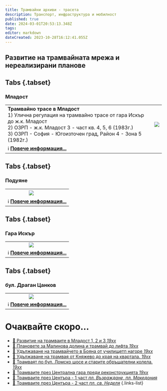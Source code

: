 ```yaml
---
title: Трамвайни архиви - трасета
description: Транспорт, инфраструктура и мобилност
published: true
date: 2024-03-01T20:53:13.348Z
tags: 
editor: markdown
dateCreated: 2023-10-28T16:12:41.055Z
---
```


## Развитие на трамвайната мрежа и нереализирани планове

## Tabs {.tabset}
### Младост
<div class="table-responsive"><table style="width:100%"><tr>
<td><b>Трамвайно трасе в Младост</b><br>1) Улична регулация на трамвайно трасе от гара Искър до ж.к. Младост <br>2) ОЗРП - ж.к. Младост 3 - част кв. 4, 5, 6 (1983г.)<br> 3) ОЗРП - София - Югоизточен град, Район 4 - Зона 5 (1982г.)<br></td>
<td><img src="https://lh3.google.com/u/0/d/1bmVfVKQWFo9h48dtUO1NEpRF7a3a30tl"></td></tr>
  <td colspan=2 >ℹ️ <a href="/bg/planning-and-strategies/tram-archives/mladost-4"><b>Повече информация...</b></a></td></table></div>
  
  
## Tabs {.tabset}
### Подуяне
<div class="table-responsive"><table style="width:100%"><tr>
<td><br></td>
<td><img src="http://46.10.181.183:1518/trinmo/planning-and-strategies/2-tram-poduiane/botevgradsko.jpg"></td></tr>
  <td colspan=2 >ℹ️ <a href="/bg/planning-and-strategies/tram-archives/poduiane"><b>Повече информация...</b></a></td></table></div>
  
## Tabs {.tabset}
### Гара Искър
<div class="table-responsive"><table style="width:100%"><tr>
<td></td>
<td><img src="http://46.10.181.183:1518/trinmo/planning-and-strategies/3-tram-4-do-gara-iskar/3-gara-iskar.jpg"></td></tr>
  <td colspan=2 >ℹ️ <a href="/bg/planning-and-strategies/tram-archives/tm4-gara-iskar"><b>Повече информация...</b></a></td></table></div>
  
## Tabs {.tabset}
### бул. Драган Цанков
<div class="table-responsive"><table style="width:100%"><tr>
<td></td>
<td><img src="https://lh3.google.com/u/0/d/1zriL-tULDSUaiA_9Y7HOtmyBuOv_Xjc-"></td></tr>
  <td colspan=2 >ℹ️ <a href="/bg/planning-and-strategies/tram-archives/dragan-tsankov"><b>Повече информация...</b></a></td></table></div>



# Oчаквайте скоро...
- [:memo: Развитие на трамваите в Младост 1, 2 и 3 *19хх*](/bg/planning-and-strategies/tram-archives/mladost-1-2-3)
- [:memo: Плановете за Малинова долина и трамвай до лифта *19хх*](/bg/planning-and-strategies/tram-archives/malinova-dolina)
- [:memo: Удължаване на трамвайчето в Бояна от училищетп нагоре *19хх*](/bg/planning-and-strategies/tram-archives/boyana)
- [:memo: Удължаване на трамвая от Княжево до края на квартала. *19хх*](/bg/planning-and-strategies/tram-archives/knyazhevo)
- [:train: Трамваят по бул. Ломско шосе и старите обръщателни колела. *19хх*](/bg/planning-and-strategies/tram-archives/lomsko-shose)
- [:train: Трамваите през Централна гара преди реконструкцията *19хх*](/bg/planning-and-strategies/tram-archives/central-railway-station)
- [:train: Трамваите през Центъра - 1 част *пл. Възраждане, пл. Македония*](/bg/planning-and-strategies/tram-archives/pl-vazrajdane-and-macedonia)
- [:train: Трамваите през Центъра - 2 част *пл. св. Неделя*](/bg/planning-and-strategies/tram-archives/pl-sv-nedelya)
{.links-list}